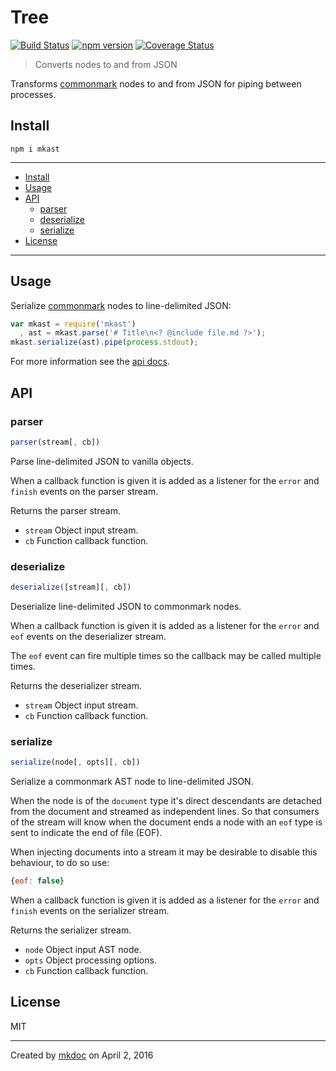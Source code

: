 # Tree

[![Build Status](https://travis-ci.org/mkdoc/mkast.svg?v=3)](https://travis-ci.org/mkdoc/mkast)
[![npm version](http://img.shields.io/npm/v/mkast.svg?v=3)](https://npmjs.org/package/mkast)
[![Coverage Status](https://coveralls.io/repos/mkdoc/mkast/badge.svg?branch=master&service=github&v=3)](https://coveralls.io/github/mkdoc/mkast?branch=master)

> Converts nodes to and from JSON

Transforms [commonmark][] nodes to and from JSON for piping between processes.

## Install

```
npm i mkast
```

---

- [Install](#install)
- [Usage](#usage)
- [API](#api)
  - [parser](#parser)
  - [deserialize](#deserialize)
  - [serialize](#serialize)
- [License](#license)

---

## Usage

Serialize [commonmark][] nodes to line-delimited JSON:

```javascript
var mkast = require('mkast')
  , ast = mkast.parse('# Title\n<? @include file.md ?>');
mkast.serialize(ast).pipe(process.stdout);
```

For more information see the [api docs](#api).

## API

### parser

```javascript
parser(stream[, cb])
```

Parse line-delimited JSON to vanilla objects.

When a callback function is given it is added as a listener for
the `error` and `finish` events on the parser stream.

Returns the parser stream.

* `stream` Object input stream.
* `cb` Function callback function.

### deserialize

```javascript
deserialize([stream][, cb])
```

Deserialize line-delimited JSON to commonmark nodes.

When a callback function is given it is added as a listener for
the `error` and `eof` events on the deserializer stream.

The `eof` event can fire multiple times so the callback may be called
multiple times.

Returns the deserializer stream.

* `stream` Object input stream.
* `cb` Function callback function.

### serialize

```javascript
serialize(node[, opts][, cb])
```

Serialize a commonmark AST node to line-delimited JSON.

When the node is of the `document` type it's direct descendants are
detached from the document and streamed as independent lines. So that
consumers of the stream will know when the document ends a node
with an `eof` type is sent to indicate the end of file (EOF).

When injecting documents into a stream it may be desirable to disable
this behaviour, to do so use:

```javascript
{eof: false}
```

When a callback function is given it is added as a listener for
the `error` and `finish` events on the serializer stream.

Returns the serializer stream.

* `node` Object input AST node.
* `opts` Object processing options.
* `cb` Function callback function.

## License

MIT

---

Created by [mkdoc](https://github.com/mkdoc/mkdoc) on April 2, 2016

[mkdoc]: https://github.com/mkdoc/mkdoc
[commonmark]: http://commonmark.org
[jshint]: http://jshint.com
[jscs]: http://jscs.info

